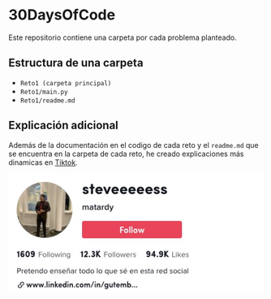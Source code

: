 # 30DaysOfCode 

Este repositorio contiene una carpeta por cada problema planteado.

## Estructura de una carpeta
- `Reto1 (carpeta principal)` 
- `Reto1/main.py`
- `Reto1/readme.md `

## Explicación adicional
Además de la documentación en el codigo de cada reto y el `readme.md` que se encuentra en la carpeta de cada reto, he creado explicaciones más dinamicas en [Tiktok](https://www.tiktok.com/@steveeeeess).
<p align="center">
<img src="https://github.com/matardy/30DaysOfCode/blob/main/tiktokUser.jpeg">
</p>





